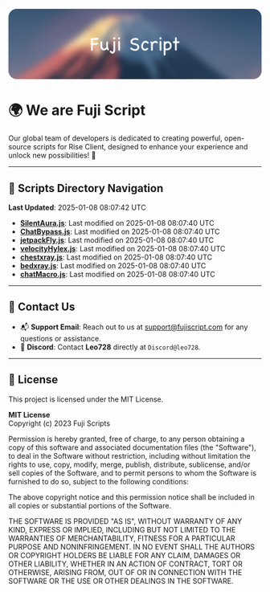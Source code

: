 ![Banner](.github/b.webp)

# 🌍 **We are Fuji Script**

Our global team of developers is dedicated to creating powerful, open-source scripts for Rise Client, designed to enhance your experience and unlock new possibilities! 🌟

---
<!-- SCRIPTS_NAVIGATION_START -->
## 📂 **Scripts Directory Navigation**

**Last Updated**: 2025-01-08 08:07:42 UTC

- **[SilentAura.js](scripts/SilentAura.js)**: Last modified on 2025-01-08 08:07:40 UTC
- **[ChatBypass.js](scripts/ChatBypass.js)**: Last modified on 2025-01-08 08:07:40 UTC
- **[jetpackFly.js](scripts/jetpackFly.js)**: Last modified on 2025-01-08 08:07:40 UTC
- **[velocityHylex.js](scripts/velocityHylex.js)**: Last modified on 2025-01-08 08:07:40 UTC
- **[chestxray.js](scripts/chestxray.js)**: Last modified on 2025-01-08 08:07:40 UTC
- **[bedxray.js](scripts/bedxray.js)**: Last modified on 2025-01-08 08:07:40 UTC
- **[chatMacro.js](scripts/chatMacro.js)**: Last modified on 2025-01-08 08:07:40 UTC

<!-- SCRIPTS_NAVIGATION_END -->

---

## 💬 **Contact Us**  
- 📬 **Support Email**: Reach out to us at [support@fujiscript.com](mailto:support@fujiscript.com) for any questions or assistance.  
- 💬 **Discord**: Contact **Leo728** directly at `Discord@leo728`.

---

## 📜 **License**

This project is licensed under the MIT License.  

**MIT License**  
Copyright (c) 2023 Fuji Scripts  

Permission is hereby granted, free of charge, to any person obtaining a copy of this software and associated documentation files (the "Software"), to deal in the Software without restriction, including without limitation the rights to use, copy, modify, merge, publish, distribute, sublicense, and/or sell copies of the Software, and to permit persons to whom the Software is furnished to do so, subject to the following conditions:  

The above copyright notice and this permission notice shall be included in all copies or substantial portions of the Software.  

THE SOFTWARE IS PROVIDED "AS IS", WITHOUT WARRANTY OF ANY KIND, EXPRESS OR IMPLIED, INCLUDING BUT NOT LIMITED TO THE WARRANTIES OF MERCHANTABILITY, FITNESS FOR A PARTICULAR PURPOSE AND NONINFRINGEMENT. IN NO EVENT SHALL THE AUTHORS OR COPYRIGHT HOLDERS BE LIABLE FOR ANY CLAIM, DAMAGES OR OTHER LIABILITY, WHETHER IN AN ACTION OF CONTRACT, TORT OR OTHERWISE, ARISING FROM, OUT OF OR IN CONNECTION WITH THE SOFTWARE OR THE USE OR OTHER DEALINGS IN THE SOFTWARE.  
